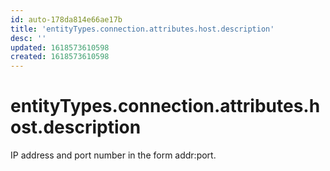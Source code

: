```yaml
---
id: auto-178da814e66ae17b
title: 'entityTypes.connection.attributes.host.description'
desc: ''
updated: 1618573610598
created: 1618573610598
---
```

# entityTypes.connection.attributes.host.description

IP address and port number in the form addr:port.